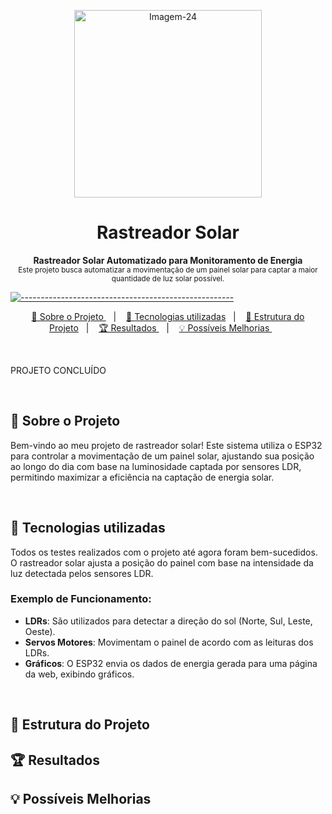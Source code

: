<p align="center">
  <img src="https://i.ibb.co/qygqmVZ/Imagem-24.jpg" alt="Imagem-24" width="300" height="300" />
</p>

<h1 align="center"> Rastreador Solar </h1>

<a id="Sumário"></a>

<p align="center">
  <b> Rastreador Solar Automatizado para Monitoramento de Energia </b></br>
  <sub> Este projeto busca automatizar a movimentação de um painel solar para captar a maior quantidade de luz solar possível.
  <sub>
</p>

[![-----------------------------------------------------](https://raw.githubusercontent.com/andreasbm/readme/master/assets/lines/colored.png)](#table-of-contents)

<p align="center">
  <a href="#Sobre o Projeto"> 🧩 Sobre o Projeto </a>&nbsp;&nbsp;&nbsp;|&nbsp;&nbsp;&nbsp;
  <a href="#Tecnologias utilizadas"> 🚀 Tecnologias utilizadas</a>&nbsp;&nbsp;&nbsp;|&nbsp;&nbsp;&nbsp;
  <a href="#Estrutura do Projeto"> 🧪 Estrutura do Projeto</a>&nbsp;&nbsp;&nbsp;|&nbsp;&nbsp;&nbsp;
  <a href="#Resultados"> 🏆 Resultados </a>&nbsp;&nbsp;&nbsp;|&nbsp;&nbsp;&nbsp;
  <a href="#Possíveis Melhorias"> 💡 Possíveis Melhorias </a>&nbsp;&nbsp;&nbsp;&nbsp;&nbsp;&nbsp;
</p>

<br/>

PROJETO CONCLUÍDO

<br/>

<a id="Sobre o Projeto"></a>
## 🧩 Sobre o Projeto 

Bem-vindo ao meu projeto de rastreador solar! Este sistema utiliza o ESP32 para controlar a movimentação de um painel solar, ajustando sua posição ao longo do dia com base na luminosidade captada por sensores LDR, permitindo maximizar a eficiência na captação de energia solar.

<br/>

<a id="Tecnologias utilizadas"></a>
## 🚀 Tecnologias utilizadas 

Todos os testes realizados com o projeto até agora foram bem-sucedidos. O rastreador solar ajusta a posição do painel com base na intensidade da luz detectada pelos sensores LDR.

### Exemplo de Funcionamento:

- **LDRs**: São utilizados para detectar a direção do sol (Norte, Sul, Leste, Oeste).
- **Servos Motores**: Movimentam o painel de acordo com as leituras dos LDRs.
- **Gráficos**: O ESP32 envia os dados de energia gerada para uma página da web, exibindo gráficos.

<br/>

<a id="Estrutura do Projeto"></a>
## 🧪 Estrutura do Projeto


<a id="Resultados"></a>
## 🏆 Resultados

<a id="Possíveis Melhorias"></a>
## 💡 Possíveis Melhorias



